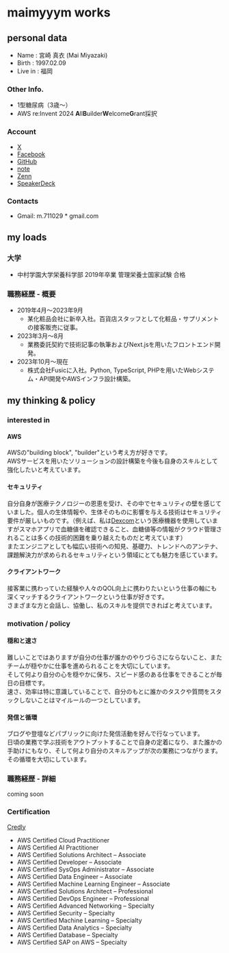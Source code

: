 # maimyyym works
## personal data

- Name    : 宮崎 真衣 (Mai Miyazaki)
- Birth   : 1997.02.09
- Live in : 福岡

### Other Info.
- 1型糖尿病（3歳〜）
- AWS re:Invent 2024 **A**ll**B**uilder**W**elcome**G**rant採択

### Account
- [X](https://x.com/maimyyym)
- [Facebook](https://www.facebook.com/profile.php?id=61557484814842)
- [GitHub](https://github.com/maimyyym)
- [note](https://note.com/myfy_29)
- [Zenn](https://zenn.dev/mai_mizz)
- [SpeakerDeck](https://speakerdeck.com/maimyyym)

### Contacts
- Gmail: m.711029 * gmail.com

## my loads
### 大学
- 中村学園大学栄養科学部 2019年卒業
  管理栄養士国家試験 合格

### 職務経歴 - 概要
- 2019年4月〜2023年9月
  - 某化粧品会社に新卒入社。百貨店スタッフとして化粧品・サプリメントの接客販売に従事。
- 2023年3月〜8月
  - 業務委託契約で技術記事の執筆およびNext.jsを用いたフロントエンド開発。
- 2023年10月〜現在
  - 株式会社Fusicに入社。Python, TypeScript, PHPを用いたWebシステム・API開発やAWSインフラ設計構築。

## my thinking & policy
### interested in
#### AWS
AWSの"building block", "builder"という考え方が好きです。  
AWSサービスを用いたソリューションの設計構築を今後も自身のスキルとして強化したいと考えています。

#### セキュリティ
自分自身が医療テクノロジーの恩恵を受け、その中でセキュリティの壁を感じていました。個人の生体情報や、生体そのものに影響を与える技術はセキュリティ要件が厳しいものです。（例えば、私は[Dexcom](https://www.dexcom.com/ja-JP)という医療機器を使用していますがスマホアプリで血糖値を確認できること、血糖値等の情報がクラウド管理されることは多くの技術的困難を乗り越えたものだと考えています）  
またエンジニアとしても幅広い技術への知見、基礎力、トレンドへのアンテナ、課題解決力が求められるセキュリティという領域にとても魅力を感じています。  

#### クライアントワーク
接客業に携わっていた経験や人々のQOL向上に携わりたいという仕事の軸にも深くマッチするクライアントワークという仕事が好きです。  
さまざまな方と会話し、協働し、私のスキルを提供できればと考えています。

### motivation / policy
#### 穏和と速さ
難しいことではありますが自分の仕事が誰かのやりづらさにならないこと、またチームが穏やかに仕事を進められることを大切にしています。  
そして何より自分の心を穏やかに保ち、スピード感のある仕事をできることが毎日の目標です。  
速さ、効率は特に意識していることで、自分のもとに誰かのタスクや質問をスタックしないことはマイルールの一つとしています。

#### 発信と循環
ブログや登壇などパブリックに向けた発信活動を好んで行なっています。  
日頃の業務で学ぶ技術をアウトプットすることで自身の定着になり、また誰かの手助けにもなり、そして何より自分のスキルアップが次の業務につながります。その循環を大切にしています。

### 職務経歴 - 詳細
coming soon

### Certification
[Credly](https://www.credly.com/users/mai-miyazaki.5bd0582a)

- AWS Certified Cloud Practitioner
- AWS Certified AI Practitioner
- AWS Certified Solutions Architect – Associate
- AWS Certified Developer – Associate
- AWS Certified SysOps Administrator – Associate
- AWS Certified Data Engineer – Associate
- AWS Certified Machine Learning Engineer – Associate
- AWS Certified Solutions Architect – Professional
- AWS Certified DevOps Engineer – Professional
- AWS Certified Advanced Networking – Specialty
- AWS Certified Security – Specialty
- AWS Certified Machine Learning – Specialty
- AWS Certified Data Analytics – Specialty
- AWS Certified Database – Specialty
- AWS Certified SAP on AWS – Specialty
